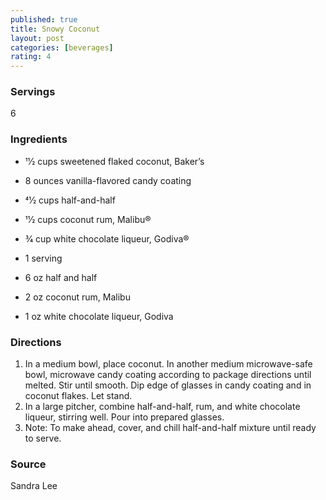 ```yaml
---
published: true
title: Snowy Coconut
layout: post
categories: [beverages]
rating: 4
---
```

### Servings
6

### Ingredients
- 11⁄2 cups sweetened flaked coconut, Baker’s
- 8 ounces vanilla-flavored candy coating
- 41⁄2 cups half-and-half
- 11⁄2 cups coconut rum, Malibu®
- 3⁄4 cup white chocolate liqueur, Godiva®

- 1 serving
- 6 oz half and half
- 2 oz coconut rum, Malibu
- 1 oz white chocolate liqueur, Godiva


### Directions
1. In a medium bowl, place coconut. In another medium microwave-safe bowl, microwave candy coating according to package directions until melted. Stir until smooth. Dip edge of glasses in candy coating and in coconut flakes. Let stand.
2. In a large pitcher, combine half-and-half, rum, and white chocolate liqueur, stirring well. Pour into prepared glasses.
3. Note: To make ahead, cover, and chill half-and-half mixture until ready to serve.

### Source
Sandra Lee
